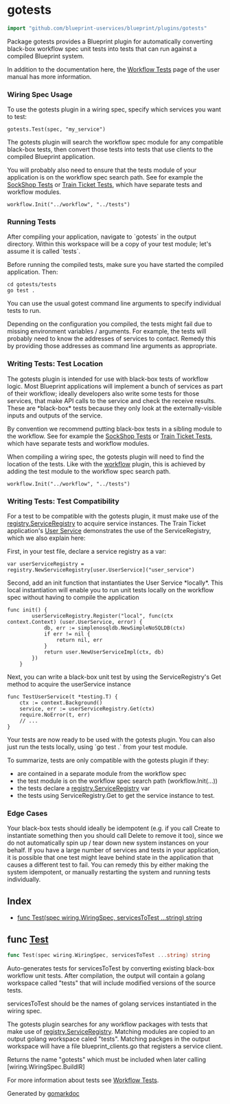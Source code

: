 <!-- Code generated by gomarkdoc. DO NOT EDIT -->

# gotests

```go
import "github.com/blueprint-uservices/blueprint/plugins/gotests"
```

Package gotests provides a Blueprint plugin for automatically converting black\-box workflow spec unit tests into tests that can run against a compiled Blueprint system.

In addition to the documentation here, the [Workflow Tests](<https://github.com/blueprint-uservices/blueprint/tree/main/docs/manual/workflow_tests.md>) page of the user manual has more information.

### Wiring Spec Usage

To use the gotests plugin in a wiring spec, specify which services you want to test:

```
gotests.Test(spec, "my_service")
```

The gotests plugin will search the workflow spec module for any compatible black\-box tests, then convert those tests into tests that use clients to the compiled Blueprint application.

You will probably also need to ensure that the tests module of your application is on the workflow spec search path. See for example the [SockShop Tests](<https://github.com/blueprint-uservices/blueprint/tree/main/examples/sockshop/tests>) or [Train Ticket Tests](<https://github.com/blueprint-uservices/blueprint/tree/main/examples/train_ticket/tests>), which have separate tests and workflow modules.

```
workflow.Init("../workflow", "../tests")
```

### Running Tests

After compiling your application, navigate to \`gotests\` in the output directory. Within this workspace will be a copy of your test module; let's assume it is called \`tests\`.

Before running the compiled tests, make sure you have started the compiled application. Then:

```
cd gotests/tests
go test .
```

You can use the usual gotest command line arguments to specify individual tests to run.

Depending on the configuration you compiled, the tests might fail due to missing environment variables / arguments. For example, the tests will probably need to know the addresses of services to contact. Remedy this by providing those addresses as command line arguments as appropriate.

### Writing Tests: Test Location

The gotests plugin is intended for use with black\-box tests of workflow logic. Most Blueprint applications will implement a bunch of services as part of their workflow; ideally developers also write some tests for those services, that make API calls to the service and check the receive results. These are \*black\-box\* tests because they only look at the externally\-visible inputs and outputs of the service.

By convention we recommend putting black\-box tests in a sibling module to the workflow. See for example the [SockShop Tests](<https://github.com/blueprint-uservices/blueprint/tree/main/examples/sockshop/tests>) or [Train Ticket Tests](<https://github.com/blueprint-uservices/blueprint/tree/main/examples/train_ticket/tests>), which have separate tests and workflow modules.

When compiling a wiring spec, the gotests plugin will need to find the location of the tests. Like with the [workflow](<https://github.com/blueprint-uservices/blueprint/tree/main/plugins/workflow>) plugin, this is achieved by adding the test module to the workflow spec search path.

```
workflow.Init("../workflow", "../tests")
```

### Writing Tests: Test Compatibility

For a test to be compatible with the gotests plugin, it must make use of the [registry.ServiceRegistry](<https://github.com/blueprint-uservices/blueprint/tree/main/runtime/core/registry>) to acquire service instances. The Train Ticket application's [User Service](<https://github.com/Blueprint-uServices/blueprint/blob/main/examples/sockshop/tests/userservice_test.go>) demonstrates the use of the ServiceRegistry, which we also explain here:

First, in your test file, declare a service registry as a var:

```
var userServiceRegistry = registry.NewServiceRegistry[user.UserService]("user_service")
```

Second, add an init function that instantiates the User Service \*locally\*. This local instantiation will enable you to run unit tests locally on the workflow spec without having to compile the application

```
func init() {
    	userServiceRegistry.Register("local", func(ctx context.Context) (user.UserService, error) {
    		db, err := simplenosqldb.NewSimpleNoSQLDB(ctx)
    		if err != nil {
    			return nil, err
	    	}
	    	return user.NewUserServiceImpl(ctx, db)
	    })
    }
```

Next, you can write a black\-box unit test by using the ServiceRegistry's Get method to acquire the userService instance

```
func TestUserService(t *testing.T) {
	ctx := context.Background()
	service, err := userServiceRegistry.Get(ctx)
	require.NoError(t, err)
 	// ...
}
```

Your tests are now ready to be used with the gotests plugin. You can also just run the tests locally, using \`go test .\` from your test module.

To summarize, tests are only compatible with the gotests plugin if they:

- are contained in a separate module from the workflow spec
- the test module is on the workflow spec search path \(workflow.Init\(...\)\)
- the tests declare a [registry.ServiceRegistry](<https://github.com/blueprint-uservices/blueprint/tree/main/runtime/core/registry>) var
- the tests using ServiceRegistry.Get to get the service instance to test.

### Edge Cases

Your black\-box tests should ideally be idempotent \(e.g. if you call Create to instantiate something then you should call Delete to remove it too\), since we do not automatically spin up / tear down new system instances on your behalf. If you have a large number of services and tests in your application, it is possible that one test might leave behind state in the application that causes a different test to fail. You can remedy this by either making the system idempotent, or manually restarting the system and running tests individually.

## Index

- [func Test\(spec wiring.WiringSpec, servicesToTest ...string\) string](<#Test>)


<a name="Test"></a>
## func [Test](<https://github.com/blueprint-uservices/blueprint/blob/main/plugins/gotests/wiring.go#L137>)

```go
func Test(spec wiring.WiringSpec, servicesToTest ...string) string
```

Auto\-generates tests for servicesToTest by converting existing black\-box workflow unit tests. After compilation, the output will contain a golang workspace called "tests" that will include modified versions of the source tests.

servicesToTest should be the names of golang services instantiated in the wiring spec.

The gotests plugin searches for any workflow packages with tests that make use of [registry.ServiceRegistry](<https://github.com/blueprint-uservices/blueprint/tree/main/runtime/core/registry>). Matching modules are copied to an output golang workspace caled "tests". Matching packges in the output workspace will have a file blueprint\_clients.go that registers a service client.

Returns the name "gotests" which must be included when later calling \[wiring.WiringSpec.BuildIR\]

For more information about tests see [Workflow Tests](<https://github.com/blueprint-uservices/blueprint/tree/main/docs/manual/workflow_tests.md>).

Generated by [gomarkdoc](<https://github.com/princjef/gomarkdoc>)
